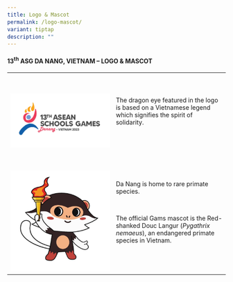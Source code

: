 ```yaml
---
title: Logo & Mascot
permalink: /logo-mascot/
variant: tiptap
description: ""
---
```

<h4><strong>13<sup>th</sup> ASG DA NANG, VIETNAM –</strong>&nbsp;<strong>LOGO &amp; MASCOT</strong>&nbsp;</h4>
<p></p>
<table>
<tbody>
<tr>
<td rowspan="1" colspan="1">
<p>&nbsp;</p>
<div class="isomer-image-wrapper">
<img style="width: 100%" height="auto" width="100%" alt="" src="/images/2024_ASG_Logo.jpg">
</div>
</td>
<td rowspan="1" colspan="1">
<p>&nbsp;</p>
<p>The dragon eye featured in the logo is based on a Vietnamese legend which
signifies the spirit of solidarity.&nbsp;</p>
<p>&nbsp;</p>
</td>
</tr>
<tr>
<td rowspan="1" colspan="1">
<p>&nbsp;</p>
<div class="isomer-image-wrapper">
<img style="width: 100%" height="auto" width="100%" alt="" src="/images/2024_ASG_Mascot.jpg">
</div>
</td>
<td rowspan="1" colspan="1">
<p>&nbsp;</p>
<p>Da Nang is home to rare primate species.&nbsp;&nbsp;</p>
<p>&nbsp;</p>
<p>The official Gams mascot is the Red-shanked Douc Langur (<em>Pygathrix nemaeus</em>),
an endangered primate species in Vietnam.&nbsp;&nbsp;</p>
<p>&nbsp;</p>
</td>
</tr>
</tbody>
</table>
<p></p>
